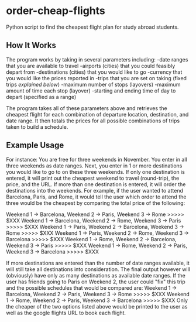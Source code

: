 # order-cheap-flights
Python script to find the cheapest flight plan for study abroad students.

## How It Works
The program works by taking in several parameters including:
  -date ranges that you are available to travel
  -airports (cities) that you could feasibly depart from
  -destinations (cities) that you would like to go
  -currency that you would like the prices reported in
  -trips that you are set on taking (fixed trips *explained below*)
  -maximum number of stops (layovers)
  -maximum amount of time each stop (layover)
  -starting and ending time of day to depart (specified as a range)
  
The program takes all of these parameters above and retrieves the cheapest flight for each combination of departure location, 
destination, and date range. It then totals the prices for all possible combinations of trips taken to build a schedule.

## Example Usage
For instance:
You are free for three weekends in November. You enter in all three weekends as date ranges. Next, you enter in 1 or more 
destinations you would like to go to on these three weekends. If only one destination is entered, it will print out the 
cheapest weekend to travel (round-trip), the price, and the URL. If more than one destination is entered, it will order 
the destinations into the weekends. For example, if the user wanted to attend Barcelona, Paris, and Rome, it would tell the 
user which order to attend the three would be the cheapest by comparing the total price of the following:

  Weekend 1 -> Barcelona, Weekend 2 -> Paris,     Weekend 3 -> Rome       >>>>> $XXX
  Weekend 1 -> Barcelona, Weekend 2 -> Rome,      Weekend 3 -> Paris      >>>>> $XXX
  Weekend 1 -> Paris,     Weekend 2 -> Barcelona, Weekend 3 -> Rome       >>>>> $XXX
  Weekend 1 -> Paris,     Weekend 2 -> Rome,      Weekend 3 -> Barcelona  >>>>> $XXX
  Weekend 1 -> Rome,      Weekend 2 -> Barcelona, Weekend 3 -> Paris      >>>>> $XXX
  Weekend 1 -> Rome,      Weekend 2 -> Paris,     Weekend 3 -> Barcelona  >>>>> $XXX
  
If more destinations are entered than the number of date ranges available, it will still take all destinations into 
consideration. The final output however will (obviously) have only as many destinations as available date ranges. If the 
user has friends going to Paris on Weekend 2, the user could "fix" this trip and the possible schedules that would be 
compared are:
  Weekend 1 -> Barcelona, Weekend 2 -> Paris,     Weekend 3 -> Rome       >>>>> $XXX
  Weekend 1 -> Rome,      Weekend 2 -> Paris,     Weekend 3 -> Barcelona  >>>>> $XXX
Only the cheaper of the two options listed above would be printed to the user as well as the google flights URL to book 
each flight.
